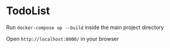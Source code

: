 # TodoList

Run `docker-compose up --build` inside the main project directory

Open `http://localhost:8000/` in your browser